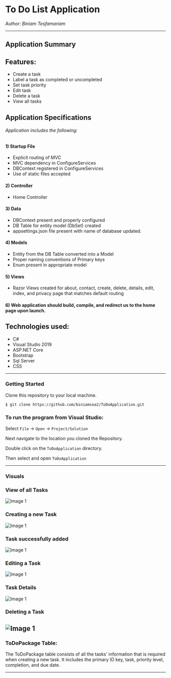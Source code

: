 # To Do List Application
*Author: Biniam Tesfamariam*

----

## Application Summary

## Features:  
-  Create a task  
-  Label a task as completed or uncompleted  
-  Set task priority  
-  Edit task
-  Delete a task  
-  View all tasks  

## Application Specifications
###### Application includes the following:  

#### 1) Startup File  
- Explicit routing of MVC  
- MVC dependency in ConfigureServices  
- DBContext registered in ConfigureServices  
- Use of static files accepted  
#### 2) Controller  
- Home Controller  
#### 3) Data  
- DBContext present and properly configured  
- DB Table for entity model (DbSet<Lists>) created    
- appsettings.json file present with name of database updated.  
#### 4) Models  
- Entity from the DB Table converted into a Model  
- Proper naming conventions of Primary keys  
- Enum present in appropriate model  
#### 5) Views  
- Razor Views created for about, contact, create, delete, details, edit, index, and privacy page that matches default routing   
#### 6) Web application should build, compile, and redirect us to the home page upon launch.  

## Technologies used:  
- C#  
- Visual Studio 2019  
- ASP.NET Core  
- Bootstrap
- Sql Server
- CSS
---

### Getting Started
Clone this repository to your local machine.

```
$ git clone https://github.com/biniamsea2/ToDoApplication.git
```

### To run the program from Visual Studio:
Select ```File``` -> ```Open``` -> ```Project/Solution```

Next navigate to the location you cloned the Repository.

Double click on the ```ToDoApplication``` directory.

Then select and open ```ToDoApplication```

---

### Visuals

### View of all Tasks  
![Image 1](https://github.com/biniamsea2/ToDoApplication/blob/master/ToDoWebApp/Screenshot%20(109).png)
### Creating a new Task  
![Image 1](https://github.com/biniamsea2/ToDoApplication/blob/master/ToDoWebApp/Screenshot%20(110).png)
### Task successfully added    
![Image 1](https://github.com/biniamsea2/ToDoApplication/blob/master/ToDoWebApp/Screenshot%20(111).png)
### Editing a Task
![Image 1](https://github.com/biniamsea2/ToDoApplication/blob/master/ToDoWebApp/Screenshot%20(112).png)
### Task Details  
![Image 1](https://github.com/biniamsea2/ToDoApplication/blob/master/ToDoWebApp/Screenshot%20(113).png)
### Deleting a Task
![Image 1](https://github.com/biniamsea2/ToDoApplication/blob/master/ToDoWebApp/Screenshot%20(114).png)
---
### ToDoPackage Table:  
The ToDoPackage table consists of all the tasks' information that is required when creating a new task. It includes the primary ID key, task, priority level, completion, and due date. 

------------------------------
